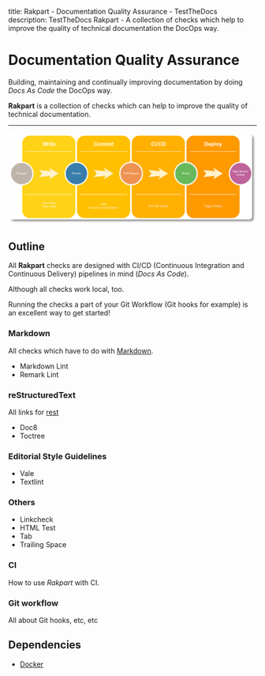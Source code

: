 title: Rakpart - Documentation Quality Assurance - TestTheDocs
description: TestTheDocs Rakpart - A collection of checks which help to improve the quality of technical documentation the DocOps way.


# Documentation Quality Assurance

Building, maintaining and continually improving documentation by doing *Docs As Code* the DocOps way.

**Rakpart** is a collection of checks which can help to improve the quality of technical documentation.

---

![Header picture](_static/ci-graph-round.png)

## Outline

All **Rakpart** checks are designed with CI/CD (Continuous Integration and Continuous Delivery) pipelines in mind (*Docs As Code*).

Although all checks work local, too.

Running the checks a part of your Git Workflow (Git hooks for example) is an excellent way to get started!

### Markdown

All checks which have to do with [Markdown](linktomd.io).

- Markdown Lint
- Remark Lint

### reStructuredText

All links for [rest](rst.io)

- Doc8
- Toctree

### Editorial Style Guidelines

- Vale
- Textlint

### Others

- Linkcheck
- HTML Test
- Tab
- Trailing Space

### CI

How to use *Rakpart* with CI.


### Git workflow

All about Git hooks, etc, etc

## Dependencies

- [Docker](https://www.docker.com/ "Docker Homepage")
